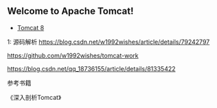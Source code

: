 ## Welcome to Apache Tomcat!

- [Tomcat 8](https://tomcat.apache.org/tomcat-8.5-doc/)


1: 源码解析
https://blog.csdn.net/w1992wishes/article/details/79242797

https://github.com/w1992wishes/tomcat-work

https://blog.csdn.net/qq_18736155/article/details/81335422

参考书籍

《深入剖析Tomcat》

